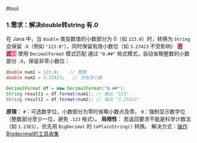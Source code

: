 #tool

### 1.需求：解决double转string 有.0 
在 Java 中，当 `double` 类型数值的小数部分为 0（如 `123.0`）时，转换为 `String` 会保留 `.0`（例如 `"123.0"`），同时保留有效小数位（如 `3.23423` 不受影响）
<mark style="background: #FF5582A6;">方式：</mark> 使用 `DecimalFormat` 模式匹配
通过 `"0.##"` 格式模式，自动省略整数的小数部分 `.0`，保留非零小数位：
```java
double num1 = 123.0;    // 整数
double num2 = 3.23423;   // 含有效小数

DecimalFormat df = new DecimalFormat("0.##");
String result1 = df.format(num1); // 输出 "123"
String result2 = df.format(num2); // 输出 "3.23423"
```
**原理**​：
`#`：可选数字位，小数部分为零时省略小数点及零。
`0`：强制显示数字位（整数部分至少一位，避免 `.123` 格式）。
**局限性**：
若返回要求不能是科学计数法（如 `1.23E5`），优先用 `BigDecimal` 的 `toPlainString()` 转换。
解决方式：[操作Bigdecimal的工具收集](10_SCENE/Tools/Bigdecimal/操作Bigdecimal的工具收集.md)


